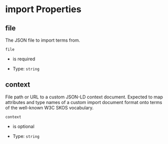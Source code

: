 # import Properties



## file

The JSON file to import terms from.

`file`

*   is required

*   Type: `string`

## context

File path or URL to a custom JSON-LD context document. Expected to map attributes and type names of a custom import document format onto terms of the well-known W3C SKOS vocabulary.

`context`

*   is optional

*   Type: `string`
